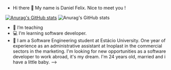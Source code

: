 - Hi there 🖖 My name is Daniel Felix. Nice to meet you !

[![Anurag's GitHub stats](https://github-readme-stats.vercel.app/apidevDanielFelix=anuraghazra)](https://github.com/devDanielFelix/github-readme-stats)
![Anurag's GitHub stats](https://github-readme-stats.vercel.app/apidevDanielFelix=anuraghazra&count_private=true)

- 💼 I’m teaching 
- 💻 I’m learning software developer.
- 💬 I am a Software Engineering student at Estácio University.
      One year of experience as an administrative assistant at Inoplast in the commercial sectors in the marketing.
      I'm looking for new opportunities as a software developer to work abroad, it's my dream.
      I'm 24 years old, married and i have a little baby.
-->
